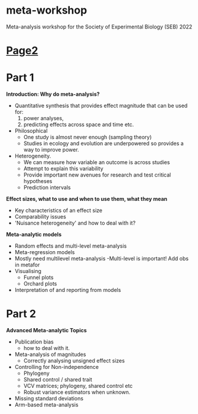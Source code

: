 # meta-workshop
Meta-analysis workshop for the Society of Experimental Biology (SEB) 2022

# [Page2](https://daniel1noble.github.io/meta-workshop/page2)


# **Part 1**
**Introduction: Why do meta-analysis?**
- Quantitative synthesis that provides effect magnitude that can be used for: 
	1) power analyses, 
	2) predicting effects across space and time etc.
- Philosophical
	- One study is almost never enough (sampling theory) 
	- Studies in ecology and evolution are underpowered so provides a way to improve power.
- Heterogeneity. 
	- We can measure how variable an outcome is across studies 
	- Attempt to explain this variability 
	- Provide important new avenues for research and test critical hypotheses
	- Prediction intervals

**Effect sizes, what to use and when to use them, what they mean**
- Key characteristics of an effect size
- Comparability issues
- 'Nuisance heterogeneity' and how to deal with it?

**Meta-analytic models**
- Random effects and multi-level meta-analysis
- Meta-regression models
- Mostly need multilevel meta-analysis
	-Multi-level is important! Add obs in metafor
- Visualising
	- Funnel plots
	- Orchard plots
- Interpretation of and reporting from models

# **Part 2**
**Advanced Meta-analytic Topics**
- Publication bias
	- how to deal with it.
- Meta-analysis of magnitudes
	- Correctly analysing unsigned effect sizes
- Controlling for Non-independence 
	- Phylogeny
	- Shared control / shared trait
	- VCV matrices; phylogeny, shared control etc
	- Robust variance estimators when unknown.
- Missing standard deviations
- Arm-based meta-analysis